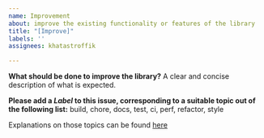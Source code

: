```yaml
---
name: Improvement
about: improve the existing functionality or features of the library
title: "[Improve]"
labels: ''
assignees: khatastroffik

---
```


**What should be done to improve the library?**
A clear and concise description of what is expected.

**Please add a *Label* to this issue, corresponding to a suitable topic out of the following list:**
build, chore, docs, test, ci, perf, refactor, style

Explanations on those topics can be found [here](https://github.com/khatastroffik/react-text-renderer-components/blob/main/docs/commit-messages-guideline.md#type)
